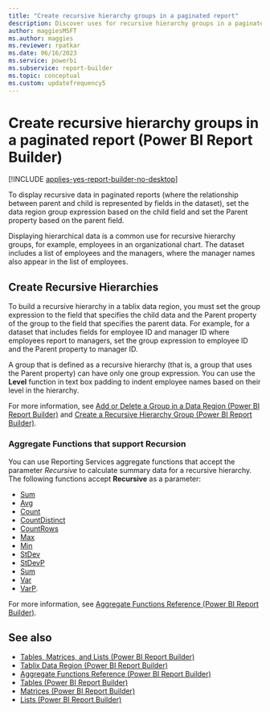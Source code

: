 ```yaml
---
title: "Create recursive hierarchy groups in a paginated report"
description: Discover uses for recursive hierarchy groups in a paginated report in Report Builder. Display hierarchical data such as employees in an organizational chart.
author: maggiesMSFT
ms.author: maggies
ms.reviewer: rpatkar
ms.date: 06/16/2023
ms.service: powerbi
ms.subservice: report-builder
ms.topic: conceptual
ms.custom: updatefrequency5
---
```

# Create recursive hierarchy groups in a paginated report (Power BI Report Builder)

[!INCLUDE [applies-yes-report-builder-no-desktop](../../includes/applies-yes-report-builder-no-desktop.md)]

To display recursive data in paginated reports (where the relationship between parent and child is represented by fields in the dataset), set the data region group expression based on the child field and set the Parent property based on the parent field.

Displaying hierarchical data is a common use for recursive hierarchy groups, for example, employees in an organizational chart. The dataset includes a list of employees and the managers, where the manager names also appear in the list of employees.

## Create Recursive Hierarchies

To build a recursive hierarchy in a tablix data region, you must set the group expression to the field that specifies the child data and the Parent property of the group to the field that specifies the parent data. For example, for a dataset that includes fields for employee ID and manager ID where employees report to managers, set the group expression to employee ID and the Parent property to manager ID.

A group that is defined as a recursive hierarchy (that is, a group that uses the Parent property) can have only one group expression. You can use the **Level** function in text box padding to indent employee names based on their level in the hierarchy.

For more information, see [Add or Delete a Group in a Data Region (Power BI Report Builder)](../report-design/add-delete-group-data-region-report-builder.md) and  [Create a Recursive Hierarchy Group (Power BI Report Builder)](/sql/reporting-services/report-design/create-a-recursive-hierarchy-group-report-builder-and-ssrs).

### Aggregate Functions that support Recursion

You can use Reporting Services aggregate functions that accept the parameter *Recursive* to calculate summary data for a recursive hierarchy. The following functions accept **Recursive** as a parameter:

- [Sum](./report-builder-functions-sum-function.md)
- [Avg](./report-builder-functions-avg-function.md)
- [Count](./report-builder-functions-count-function.md)
- [CountDistinct](./report-builder-functions-countdistinct-function.md)
- [CountRows](./report-builder-functions-countrows-function.md)
- [Max](./report-builder-functions-max-function.md)
- [Min](./report-builder-functions-min-function.md)
- [StDev](./report-builder-functions-stdev-function.md)
- [StDevP](./report-builder-functions-stdevp-function.md)
- [Sum](./report-builder-functions-sum-function.md)
- [Var](./report-builder-functions-var-function.md)
- [VarP](./report-builder-functions-varp-function.md).

For more information, see [Aggregate Functions Reference (Power BI Report Builder)](./report-builder-functions-aggregate-functions-reference.md).

## See also

- [Tables, Matrices, and Lists (Power BI Report Builder)](/sql/reporting-services/report-design/tables-matrices-and-lists-report-builder-and-ssrs)
- [Tablix Data Region (Power BI Report Builder)](../../paginated-reports/report-builder-tables-matrices-lists.md)
- [Aggregate Functions Reference (Power BI Report Builder)](./report-builder-functions-aggregate-functions-reference.md)
- [Tables (Power BI Report Builder)](/sql/reporting-services/report-design/tables-report-builder-and-ssrs)
- [Matrices (Power BI Report Builder)](/sql/reporting-services/report-design/create-a-matrix-report-builder-and-ssrs)
- [Lists (Power BI Report Builder)](/sql/reporting-services/report-design/create-invoices-and-forms-with-lists-report-builder-and-ssrs)
